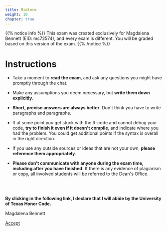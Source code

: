 ```yaml
---
title: Midterm
weight: 10
chapter: true
---
```


{{% notice info %}}
This exam was created exclusively for Magdalena Bennett (EID: mc72574), and every exam is different. You will be graded based on this version of the exam.
{{% /notice %}}


# Instructions

- Take a moment to **read the exam**, and ask any questions you might have promptly through the chat.

- Make any assumptions you deem necessary, but **write them down explicitly**.

- **Short, precise answers are always better**. Don't think you have to write paragraphs and paragraphs.

- If at some point you get stuck with the R-code and cannot debug your code, **try to finish it even if it doesn't compile**, and indicate where you had the problem. You could get additional points if the syntax is overall in the right direction.

- If you use any outside sources or ideas that are not your own, **please reference them appropriately**. 

- **Please don't communicate with anyone during the exam time, including after you have finished.** If there is any evidence of plagiarism or copy, all involved students will be referred to the Dean's Office.

<br>
<br>

**By clicking in the following link, I declare that I will abide by the University of Texas Honor Code.**


Magdalena Bennett

<a onclick="ga('send', 'event', 'External-Link','click','mc72574_midterm','0','Link');" href="https://sta235.netlify.app/exams/midterm/mc72574/mc72574_midterm.html" target="_blank" class="btn btn-default"> Accept <i class="fas fa-check-square"></i></a> 